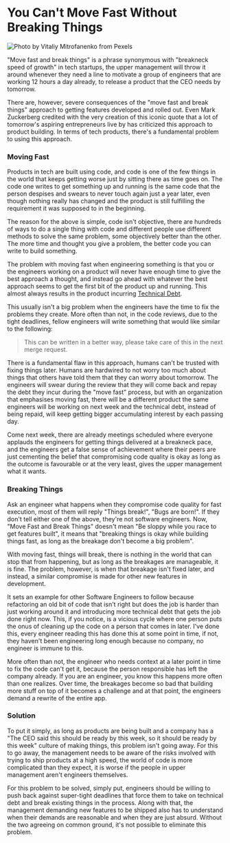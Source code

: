 # You Can't Move Fast Without Breaking Things

![Photo by Vitaliy Mitrofanenko from Pexels](https://firebasestorage.googleapis.com/v0/b/devesh-blog-3fbfc.appspot.com/o/postimages%2Fyou-cant-move-fast-without-breaking-things%2Fprimaryimage.jpg?alt=media&token=f4fad6f1-5b66-4268-a902-222bebe36311)

"Move fast and break things" is a phrase synonymous with "breakneck speed of growth" in tech startups, the upper management will throw it around whenever they need a line to motivate a group of engineers that are working 12 hours a day already, to release a product that the CEO needs by tomorrow.

There are, however, severe consequences of the "move fast and break things" approach to getting features developed and rolled out. Even Mark Zuckerberg credited with the very creation of this iconic quote that a lot of tomorrow's aspiring entrepreneurs live by has criticized this approach to product building. In terms of tech products, there's a fundamental problem to using this approach.

### Moving Fast

Products in tech are built using code, and code is one of the few things in the world that keeps getting worse just by sitting there as time goes on. The code one writes to get something up and running is the same code that the person despises and swears to never touch again just a year later, even though nothing really has changed and the product is still fulfilling the requirement it was supposed to in the beginning.

The reason for the above is simple, code isn't objective, there are hundreds of ways to do a single thing with code and different people use different methods to solve the same problem, some objectively better than the other. The more time and thought you give a problem, the better code you can write to build something.

The problem with moving fast when engineering something is that you or the engineers working on a product will never have enough time to give the best approach a thought, and instead go ahead with whatever the best approach seems to get the first bit of the product up and running. This almost always results in the product incurring [Technical Debt](https://en.wikipedia.org/wiki/Technical_debt).

This usually isn't a big problem when the engineers have the time to fix the problems they create. More often than not, in the code reviews, due to the tight deadlines, fellow engineers will write something that would like similar to the following:

> This can be written in a better way, please take care of this in the next merge request.

There is a fundamental flaw in this approach, humans can't be trusted with fixing things later. Humans are hardwired to not worry too much about things that others have told them that they can worry about tomorrow. The engineers will swear during the review that they will come back and repay the debt they incur during the "move fast" process, but with an organization that emphasises moving fast, there will be a different product the same engineers will be working on next week and the technical debt, instead of being repaid, will keep getting bigger accumulating interest by each passing day.

Come next week, there are already meetings scheduled where everyone applauds the engineers for getting things delivered at a breakneck pace, and the engineers get a false sense of achievement where their peers are just cementing the belief that compromising code quality is okay as long as the outcome is favourable or at the very least, gives the upper management what it wants.

### Breaking Things

Ask an engineer what happens when they compromise code quality for fast execution, most of them will reply "Things break!", "Bugs are born!". If they don't tell either one of the above, they're not software engineers. Now, "Move Fast and Break Things" doesn't mean "Be sloppy while you race to get features built", it means that "breaking things is okay while building things fast, as long as the breakage don't become a big problem".

With moving fast, things will break, there is nothing in the world that can stop that from happening, but as long as the breakages are manageable, it is fine. The problem, however, is when that breakage isn't fixed later, and instead, a similar compromise is made for other new features in development.

It sets an example for other Software Engineers to follow because refactoring an old bit of code that isn't right but does the job is harder than just working around it and introducing more technical debt that gets the job done right now. This, if you notice, is a vicious cycle where one person puts the onus of cleaning up the code on a person that comes in later. I've done this, every engineer reading this has done this at some point in time, if not, they haven't been engineering long enough because no company, no engineer is immune to this.

More often than not, the engineer who needs context at a later point in time to fix the code can't get it, because the person responsible has left the company already. If you are an engineer, you know this happens more often than one realizes. Over time, the breakages become so bad that building more stuff on top of it becomes a challenge and at that point, the engineers demand a rewrite of the entire app.

### Solution

To put it simply, as long as products are being built and a company has a "The CEO said this should be ready by this week, so it should be ready by this week" culture of making things, this problem isn't going away. For this to go away, the management needs to be aware of the risks involved with trying to ship products at a high speed, the world of code is more complicated than they expect, it is worse if the people in upper management aren't engineers themselves.

For this problem to be solved, simply put, engineers should be willing to push back against super-tight deadlines that force them to take on technical debt and break existing things in the process. Along with that, the management demanding new features to be shipped also has to understand when their demands are reasonable and when they are just absurd. Without the two agreeing on common ground, it's not possible to eliminate this problem.
